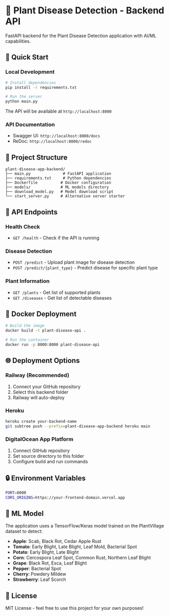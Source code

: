 # 🌱 Plant Disease Detection - Backend API

FastAPI backend for the Plant Disease Detection application with AI/ML capabilities.

## 🚀 Quick Start

### Local Development
```bash
# Install dependencies
pip install -r requirements.txt

# Run the server
python main.py
```

The API will be available at `http://localhost:8000`

### API Documentation
- Swagger UI: `http://localhost:8000/docs`
- ReDoc: `http://localhost:8000/redoc`

## 📁 Project Structure

```
plant-disease-app-backend/
├── main.py              # FastAPI application
├── requirements.txt     # Python dependencies
├── Dockerfile          # Docker configuration
├── models/             # ML models directory
├── download_model.py   # Model download script
└── start_server.py     # Alternative server starter
```

## 🔧 API Endpoints

### Health Check
- `GET /health` - Check if the API is running

### Disease Detection
- `POST /predict` - Upload plant image for disease detection
- `POST /predict/{plant_type}` - Predict disease for specific plant type

### Plant Information
- `GET /plants` - Get list of supported plants
- `GET /diseases` - Get list of detectable diseases

## 🐳 Docker Deployment

```bash
# Build the image
docker build -t plant-disease-api .

# Run the container
docker run -p 8000:8000 plant-disease-api
```

## 🌐 Deployment Options

### Railway (Recommended)
1. Connect your GitHub repository
2. Select this backend folder
3. Railway will auto-deploy

### Heroku
```bash
heroku create your-backend-name
git subtree push --prefix=plant-disease-app-backend heroku main
```

### DigitalOcean App Platform
1. Connect GitHub repository
2. Set source directory to this folder
3. Configure build and run commands

## 🔒 Environment Variables

```bash
PORT=8000
CORS_ORIGINS=https://your-frontend-domain.vercel.app
```

## 🧠 ML Model

The application uses a TensorFlow/Keras model trained on the PlantVillage dataset to detect:

- **Apple**: Scab, Black Rot, Cedar Apple Rust
- **Tomato**: Early Blight, Late Blight, Leaf Mold, Bacterial Spot
- **Potato**: Early Blight, Late Blight
- **Corn**: Cercospora Leaf Spot, Common Rust, Northern Leaf Blight
- **Grape**: Black Rot, Esca, Leaf Blight
- **Pepper**: Bacterial Spot
- **Cherry**: Powdery Mildew
- **Strawberry**: Leaf Scorch

## 📝 License

MIT License - feel free to use this project for your own purposes!
